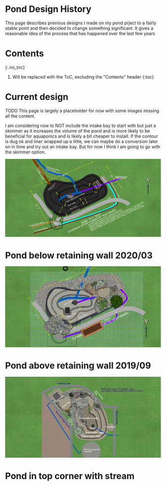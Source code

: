 <script>
  var t = "This is just a development preview. Please find the proper version of this at: http://landscape.the-costas.com/landscaping/ "
</script> 

# Pond Design History

This page describes previous designs I made on my pond prject to a fairly stable point and then decided to change something significant. It gives a reasonable idea of the process that has happened over the last few years

# Contents
{:.no_toc}

1. Will be replaced with the ToC, excluding the "Contents" header
{:toc}

# Current design

TODO This page is largely a placeholder for now with some images missing all the content.

I am considering now to NOT include the intake bay to start with but just a skimmer as it increases the volume of the pond and is more likely to be beneficial for aquaponics and is likely a bit cheaper to install. If the contour is dug ok and liner wrapped up a little, we can maybe do a conversion later on in time and try out an intake bay. But for now I think I am going to go with the skimmer option.

![version_3/topdown.png](version_3/topdown.png)

# Pond below retaining wall 2020/03

![version_2/topdown.png](version_2/topdown.png)


# Pond above retaining wall 2019/09

![version_1/topdown.png](version_1/topdown.png)

# Pond in top corner with stream

<!-- Global site tag (gtag.js) - Google Analytics -->
<script async src="https://www.googletagmanager.com/gtag/js?id=UA-177071585-1"></script>
<script>
  window.dataLayer = window.dataLayer || [];
  function gtag(){dataLayer.push(arguments);}
  gtag('js', new Date());

  gtag('config', 'UA-177071585-1');
</script>

